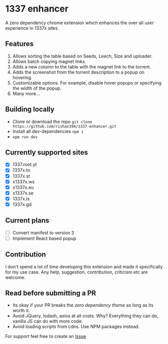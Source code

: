 # 1337 enhancer

A zero dependency chrome extension which enhances the over all user experience in 1337x sites.

## Features
1. Allows sorting the table based on Seeds, Leech, Size and uploader.
2. Allows batch copying magnet links.
3. Adds a new column to the table with the magnet link to the torrent.
4. Adds the screenshot from the torrent description to a popup on hovering.
5. Customizable options. For example, disable hover popups or specifying the width of the popup.
6. Many more... 

## Building locally
- Clone or download the repo `git clone https://github.com/rishav394/1337-enhancer.git` 
- Install all dev-dependencies `npm i`
- `npm run dev`

## Currently supported sites
- [x] 1337.root.yt
- [x] 1337x.to
- [x] 1337x.st
- [x] x1337x.ws
- [x] x1337x.eu
- [x] x1337x.se
- [x] 1337x.is
- [x] 1337x.gd

## Current plans
- [ ] Convert manifest to version 3
- [ ] Implement React based popup

## Contribution

I don't spend a lot of time developing this extension and made it specifically for my use case. 
Any help, suggestion, contribution, criticism etc are welcome.

## Read before submitting a PR
- Its okay if your PR breaks the *zero dependency theme* as long as its worth it.
- Avoid JQuery, lodash, axios at all costs. Why? Everything they can do, vanilla JS can do with more code.
- Avoid loading scripts from cdns. Use NPM packages instead.  

For support feel free to create an [Issue](https://github.com/rishav394/1337-enhancer/issues)
